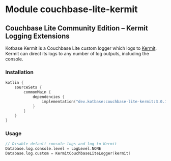# Module couchbase-lite-kermit

## Couchbase Lite Community Edition – Kermit Logging Extensions

Kotbase Kermit is a Couchbase Lite custom logger which logs to [Kermit](https://kermit.touchlab.co/). Kermit can direct
its logs to any number of log outputs, including the console.

### Installation

```kotlin
kotlin {
    sourceSets {
        commonMain {
            dependencies {
                implementation("dev.kotbase:couchbase-lite-kermit:3.0.12-1.0.0")
            }
        }
    }
}
```

### Usage

```kotlin
// Disable default console logs and log to Kermit
Database.log.console.level = LogLevel.NONE
Database.log.custom = KermitCouchbaseLiteLogger(kermit)
```
